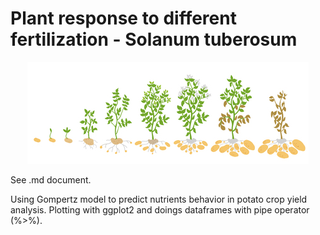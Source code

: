 # Plant response to different fertilization - Solanum tuberosum

<div align="center">
<img src="https://github.com/davidalejoagudelo/Data_science/blob/main/papa_ciclo.jpg?raw=true">
</div>

See .md document.
 
Using Gompertz model to predict nutrients behavior in potato crop yield analysis. Plotting with ggplot2 and doings dataframes with pipe operator (%>%).

